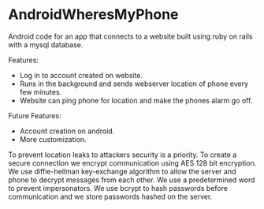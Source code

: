 # AndroidWheresMyPhone
Android code for an app that connects to a website built using ruby on rails with a mysql database.

Features:
  * Log in to account created on website.
  * Runs in the background and sends webserver location of phone every few minutes.
  * Website can ping phone for location and make the phones alarm go off. 

Future Features:
  * Account creation on android.
  * More customization.

To prevent location leaks to attackers security is a priority. To create a secure connection we encrypt 
communication using AES 128 bit encryption. We use diffie-hellman key-exchange algorithm to allow the 
server and phone to decrypt messages from each other. We use a predetermined word to prevent impersonators. 
We use bcrypt to hash passwords before communication and we store passwords hashed on the server.
